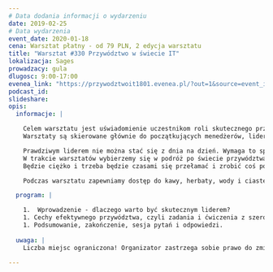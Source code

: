 ```yaml
---
# Data dodania informacji o wydarzeniu
date: 2019-02-25
# Data wydarzenia
event_date: 2020-01-18
cena: Warsztat płatny - od 79 PLN, 2 edycja warsztatu
title: "Warsztat #330 Przywództwo w świecie IT"
lokalizacja: Sages
prowadzacy: gula
dlugosc: 9:00-17:00
evenea_link: "https://przywodztwoit1801.evenea.pl/?out=1&source=event_iframe"
podcast_id:
slideshare:
opis:
  informacje: |

    Celem warsztatu jest uświadomienie uczestnikom roli skutecznego przywództwa w świecie IT a następnie przekazanie wiedzy i wypracowanie konkretnych zachowań pozwalających osiągać lepsze wyniki i czerpać więcej satysfakcji z pracy zespołowej.
    Warsztaty są skierowane głównie do początkujących menedżerów, liderów zespołów lub osób przymierzających się do tej roli.

    Prawdziwym liderem nie można stać się z dnia na dzień. Wymaga to sporo przygotowań, codziennej pracy nad sobą, analizowania sytuacji i wyciągania wniosków na przyszłość.
    W trakcie warsztatów wybierzemy się w podróż po świecie przywództwa, zaczynając od zupełnie początkowych etapów wędrówki, poprzez coraz trudniejsze elementy aż po finalny koniec wycieczki.
    Będzie ciężko i trzeba będzie czasami się przełamać i zrobić coś po raz pierwszy, ale rozwój zaczyna się tam, gdzie kończy się rutyna i bezpieczeństwo. Skupimy się głównie na elementach miękkich przywództwa i zarządzania, w oderwaniu od konkretnych metodyk zarządzania czy realizowania projektów.

    Podczas warsztatu zapewniamy dostęp do kawy, herbaty, wody i ciastek. W porze obiadowej zapewniamy pizzę w wersji mięsnej i wegetariańskiej.

  program: |

    1.  Wprowadzenie - dlaczego warto być skutecznym liderem?
    1. Cechy efektywnego przywództwa, czyli zadania i ćwiczenia z szerokiego zakresu umiejętności niezbędnych w pracy lidera, takich jak: komunikacja, proaktywność, delegowanie, udzielanie informacji zwrotnej, motywowanie, radzenie sobie z konfliktami czy budowanie zespołu. Skupimy się głównie na tych obszarach, które są dla Was najważniejsze.
    1. Podsumowanie, zakończenie, sesja pytań i odpowiedzi. 
  
  uwaga: |
    Liczba miejsc ograniczona! Organizator zastrzega sobie prawo do zmiany lokalizacji wydarzenia oraz jego odwołania w przypadku niezgłoszenia się minimalnej liczby uczestników.

---
```

